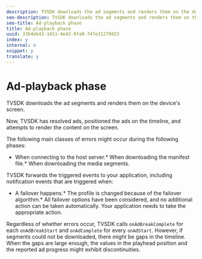```yaml
---
description: TVSDK downloads the ad segments and renders them on the device's screen.
seo-description: TVSDK downloads the ad segments and renders them on the device's screen.
seo-title: Ad-playback phase
title: Ad-playback phase
uuid: 33b4eb43-1411-4e42-9fa0-747e21279823
index: y
internal: n
snippet: y
translate: y
---
```


# Ad-playback phase

TVSDK downloads the ad segments and renders them on the device's screen.

Now, TVSDK has resolved ads, positioned the ads on the timeline, and attempts to render the content on the screen. 

The following main classes of errors might occur during the following phases: 
* When connecting to the host server.* When downloading the manifest file.* When downloading the media segments.



TVSDK forwards the triggered events to your application, including notification events that are triggered when: 
* A failover happens.* The profile is changed because of the failover algorithm.* All failover options have been considered, and no additional action can be taken automatically. Your application needs to take the appropriate action. 





Regardless of whether errors occur, TVSDK calls `onAdBreakComplete` for each `onAdBreakStart` and `onAdComplete` for every `onAdStart`. However, if segments could not be downloaded, there might be gaps in the timeline. When the gaps are large enough, the values in the playhead position and the reported ad progress might exhibit discontinuities. 
